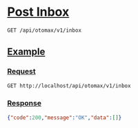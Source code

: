 # [Post Inbox]()

```bash
GET /api/otomax/v1/inbox
```

## [Example]()

### [Request]()

```bash
GET http://localhost/api/otomax/v1/inbox
```

### [Response]()

```json
{"code":200,"message":"OK","data":[]}
```